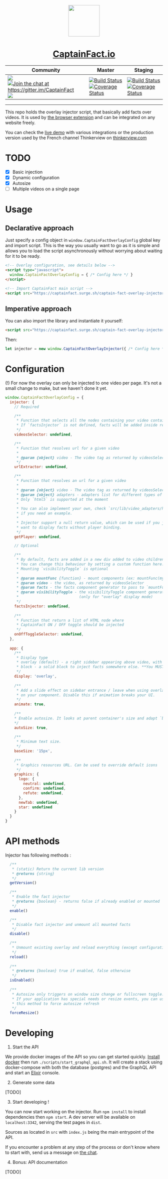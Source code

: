 <p align="center"><img src="src/assets/icon.png" height="100"/></p>
<h1 align="center"><a href="https://captainfact.io">CaptainFact.io</a></h1>

<table>
  <thead>
    <tr>
      <th>Community</th>
      <th>Master</th>
      <th>Staging</th>
    </tr>
  </thead>
  <tbody>
    <tr>
      <td>
        <a href="./LICENSE"><img src="https://img.shields.io/github/license/CaptainFact/captain-fact-overlay-injector.svg"></a>
        <a href="https://gitter.im/CaptainFact"><img src="https://badges.gitter.im/Join%20Chat.svg" alt="Join the chat at https://gitter.im/CaptainFact"/></a>
        <a href="https://twitter.com/CaptainFact_io"><img src="https://img.shields.io/twitter/follow/CaptainFact_io.svg?style=social&label=Follow"></a>
      </td>
      <td>
        <a href="https://travis-ci.org/CaptainFact/captain-fact-overlay-injector"><img src="https://travis-ci.org/CaptainFact/captain-fact-overlay-injector.svg?branch=master" alt="Build Status"/></a>
        <a href='https://coveralls.io/github/CaptainFact/captain-fact-overlay-injector?branch=master'><img src='https://coveralls.io/repos/github/CaptainFact/captain-fact-overlay-injector/badge.svg?branch=master' alt='Coverage Status' /></a>
      </td>
      <td>
        <a href="https://travis-ci.org/CaptainFact/captain-fact-overlay-injector"><img src="https://travis-ci.org/CaptainFact/captain-fact-overlay-injector.svg?branch=staging" alt="Build Status"/></a>
        <a href='https://coveralls.io/github/CaptainFact/captain-fact-overlay-injector?branch=staging'><img src='https://coveralls.io/repos/github/CaptainFact/captain-fact-overlay-injector/badge.svg?branch=staging' alt='Coverage Status' /></a>
      </td>
    </tr>
  </tbody>
</table>
<hr/>

This repo holds the overlay injector script, that basically add facts over videos.
It is used by [the browser extension](https://github.com/CaptainFact/captain-fact-extension)
and can be integrated on any website freely. 

You can check the [live demo](https://captainfact.surge.sh) with various integrations or the production version
used by the French channel Thinkerview on [thinkerview.com](https://thinkerview.com)

# TODO

- [x] Basic injection
- [x] Dynamic configuration
- [x] Autosize
- [ ] Multiple videos on a single page

# Usage

## Declarative approach

Just specify a config object in `window.CaptainFactOverlayConfig` global key and import script. This is the way
you usually want to go as it is simple and allows you to load the script asynchronously without worrying about
waiting for it to be ready.

```html
<!-- Overlay configuration, see details below -->
<script type="javascript">
  window.CaptainFactOverlayConfig = { /* Config here */ }
</script>

<!-- Import CaptainFact main script -->
<script src="https://captainfact.surge.sh/captain-fact-overlay-injector.min.js" async/>
```

## Imperative approach

You can also import the library and instantiate it yourself:

```html
<script src="https://captainfact.surge.sh/captain-fact-overlay-injector.min.js"/>
```

Then:

```javascript
let injector = new window.CaptainFactOverlayInjector({ /* Config here */ })
```

# Configuration

(!) For now the overlay can only be injected to one video per page. It's not a small change to make, but
we haven't done it yet.

```javascript
window.CaptainFactOverlayConfig = {
  injector: {
    // Required

    /**
     * Function that selects all the nodes containing your video containers.
     * If `factsInjector` is not defined, facts will be added inside returned nodes.
     */
    videosSelector: undefined,

    /**
     * Function that resolves url for a given video
     * 
     * @param {object} video - The video tag as returned by videosSelector
     */
    urlExtractor: undefined,

    /**
     * Function that resolves an url for a given video
     *
     * @param {object} video - The video tag as returned by videosSelector
     * @param {object} adapters - adapters list for different types of players.
     * Only `html5` is supported at the moment
     *
     * You can also implement your own, check `src/lib/video_adapters/html5.js`
     * if you need an example.
     *
     * Injector support a null return value, which can be used if you just
     * want to display facts without player binding.
     */
    getPlayer: undefined,

    // Optional

    /**
     * By default, facts are added in a new div added to video children.
     * You can change this behaviour by setting a custom function here.
     * Mounting `visibilityToggle` is optional
     *
     * @param mountFunc {function} - mount components (ex: mountFunc(myDiv, facts))
     * @param video - the video, as returned by videosSelector
     * @param facts - the facts component generator to pass to `mountFunc`
     * @param visibilityToggle - the visibilityToggle component generator to pass to `mountFunc`
     *                           (only for "overlay" display mode)
     */
    factsInjector: undefined,
    
    /**
     * Function that return a list of HTML node where
     * CaptainFact ON / OFF toggle should be injected
     */
    onOffToggleSelector: undefined,
  },
  
  app: {
    /**
     * Display type
     * overlay (default) - a right sidebar appearing above video, with a button to show / hide it
     * block - a solid block to inject facts somewhere else. **You MUST specify factsInjector if using this mode**
     */
    display: 'overlay',
  
    /**
     * Add a slide effect on sidebar entrance / leave when using overlay display. This will add a 'overflow: hidden'
     * on your component. Disable this if animation breaks your UI.
     */
    animate: true,
  
    /**
    * Enable autosize. It looks at parent container's size and adapt `baseSize` based on it 
    */
    autoSize: true,
    
    /**
     * Minimum text size.
     */
    baseSize: '15px',
  
    /**
     * Graphics resources URL. Can be used to override default icons
     */
    graphics: {
      logo: {
        neutral: undefined,
        confirm: undefined,
        refute: undefined,
      },
      newTab: undefined,
      star: undefined
    }
  }
}
```

# API methods

Injector has following methods :

```javascript
  /**
   * (static) Return the current lib version
   * @returns {string}
   */
  getVersion()

  /**
   * Enable the fact injector
   * @returns {boolean} - returns false if already enabled or mounted
   */
  enable()

  /**
   * Disable fact injector and unmount all mounted facts
   */
  disable()

  /**
   * Unmount existing overlay and reload everything (except configuration)
   */
  reload()
  
  /**
   * @returns {boolean} true if enabled, false otherwise
   */
  isEnabled()
  
  /**
   * Autosize only triggers on window size change or fullscreen toggle.
   * If your application has special needs or resize events, you can use
   * this method to force autosize refresh
   */
  forceResize()
```

# Developing

1. Start the API

We provide docker images of the API so you can get started quickly.
[Install docker](https://docs.docker.com/install/) then run `./scripts/start_graphql_api.sh`. It will create a stack
using docker-compose with both the database (postgres) and the GraphQL API and start an
[Elixir](https://elixir-lang.org/) console.

2. Generate some data

[TODO]

3. Start developing !

You can now start working on the injector. Run `npm install` to install dependencies then `npm start`. A dev server
will be available on `localhost:3342`, serving the test pages in `dist`. 

Sources as located in `src` with `index.js` being the main entrypoint of the API.

If you encounter a problem at any step of the process or don't know where to start with, send us a message on
[the chat](https://gitter.im/CaptainFact).

4. Bonus: API documentation

[TODO]
